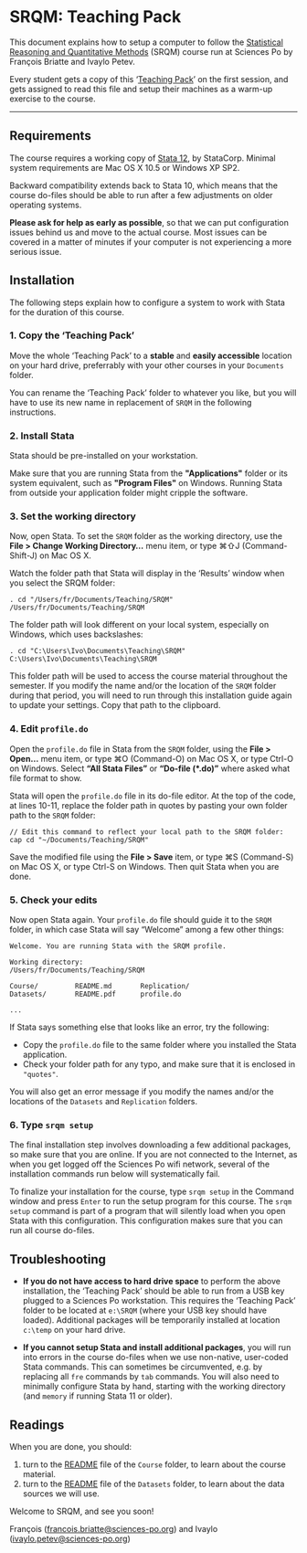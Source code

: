 # SRQM: Teaching Pack

This document explains how to setup a computer to follow the [Statistical Reasoning and Quantitative Methods](http://f.briatte.org/teaching/quanti/) (SRQM) course run at Sciences Po by François Briatte and Ivaylo Petev.

Every student gets a copy of this ‘[Teaching Pack](http://f.briatte.org/srqm/)’ on the first session, and gets assigned to read this file and setup their machines as a warm-up exercise to the course.

* * *

## Requirements

The course requires a working copy of [Stata 12](http://www.stata.com/), by StataCorp. Minimal system requirements are Mac OS X 10.5 or Windows XP SP2.

Backward compatibility extends back to Stata 10, which means that the course do-files should be able to run after a few adjustments on older operating systems.

**Please ask for help as early as possible**, so that we can put configuration issues behind us and move to the actual course. Most issues can be covered in a matter of minutes if your computer is not experiencing a more serious issue.

## Installation

The following steps explain how to configure a system to work with Stata for the duration of this course.

### 1. Copy the ‘Teaching Pack’

Move the whole ‘Teaching Pack’ to a **stable** and **easily accessible** location on your hard drive, preferrably with your other courses in your `Documents` folder.

You can rename the ‘Teaching Pack’ folder to whatever you like, but you will have to use its new name in replacement of `SRQM` in the following instructions.

### 2. Install Stata

Stata should be pre-installed on your workstation.

Make sure that you are running Stata from the __"Applications"__ folder or its system equivalent, such as __"Program Files"__ on Windows. Running Stata from outside your application folder might cripple the software.

### 3. Set the working directory

Now, open Stata. To set the `SRQM` folder as the working directory, use the __File > Change Working Directory…__ menu item, or type &#8984;&#8679;J (Command-Shift-J) on Mac OS X.

Watch the folder path that Stata will display in the ‘Results’ window when you select the SRQM folder:

	. cd "/Users/fr/Documents/Teaching/SRQM"
	/Users/fr/Documents/Teaching/SRQM

The folder path will look different on your local system, especially on Windows, which uses backslashes:

	. cd "C:\Users\Ivo\Documents\Teaching\SRQM"
	C:\Users\Ivo\Documents\Teaching\SRQM

This folder path will be used to access the course material throughout the semester. If you modify the name and/or the location of the `SRQM` folder during that period, you will need to run through this installation guide again to update your settings. Copy that path to the clipboard.

### 4. Edit `profile.do`

Open the `profile.do` file in Stata from the `SRQM` folder, using the __File > Open…__ menu item, or type &#8984;O (Command-O) on Mac OS X, or type Ctrl-O on Windows. Select __“All Stata Files”__ or __“Do-file (*.do)”__ where asked what file format to show.

Stata will open the `profile.do` file in its do-file editor. At the top of the code, at lines 10-11, replace the folder path in quotes by pasting your own folder path to the `SRQM` folder:

	// Edit this command to reflect your local path to the SRQM folder:
	cap cd "~/Documents/Teaching/SRQM"

Save the modified file using the __File > Save__ item, or type &#8984;S (Command-S) on Mac OS X, or type Ctrl-S on Windows. Then quit Stata when you are done.

### 5. Check your edits

Now open Stata again. Your `profile.do` file should guide it to the `SRQM` folder, in which case Stata will say “Welcome” among a few other things:

	Welcome. You are running Stata with the SRQM profile.

	Working directory:
	/Users/fr/Documents/Teaching/SRQM

	Course/         README.md       Replication/
	Datasets/       README.pdf      profile.do
	
	...

If Stata says something else that looks like an error, try the following:

- Copy the `profile.do` file to the same folder where you installed the Stata application.
- Check your folder path for any typo, and make sure that it is enclosed in `"quotes"`.

You will also get an error message if you modify the names and/or the locations of the `Datasets` and `Replication` folders.

### 6. Type `srqm setup`

The final installation step involves downloading a few additional packages, so make sure that you are online. If you are not connected to the Internet, as when you get logged off the Sciences Po wifi network, several of the installation commands run below will systematically fail.

To finalize your installation for the course, type `srqm setup` in the Command window and press `Enter` to run the setup program for this course. The `srqm setup` command is part of a program that will silently load when you open Stata with this configuration. This configuration makes sure that you can run all course do-files.

## Troubleshooting

- **If you do not have access to hard drive space** to perform the above installation, the ‘Teaching Pack’ should be able to run from a USB key plugged to a Sciences Po workstation. This requires the ‘Teaching Pack’ folder to be located at `e:\SRQM` (where your USB key should have loaded). Additional packages will be temporarily installed at location `c:\temp` on your hard drive.

- **If you cannot setup Stata and install additional packages**, you will run into errors in the course do-files when we use non-native, user-coded Stata commands. This can sometimes be circumvented, e.g. by replacing all `fre` commands by `tab` commands. You will also need to minimally configure Stata by hand, starting with the working directory (and `memory` if running Stata 11 or older).

## Readings

When you are done, you should:

1. turn to the [README](https://github.com/briatte/srqm/blob/master/Course/README.md) file of the `Course` folder, to learn about the course material.
2. turn to the [README](https://github.com/briatte/srqm/blob/master/Datasets/README.md) file of the `Datasets` folder, to learn about the data sources we will use.

Welcome to SRQM, and see you soon!

François (<francois.briatte@sciences-po.org>) and Ivaylo (<ivaylo.petev@sciences-po.org>)
